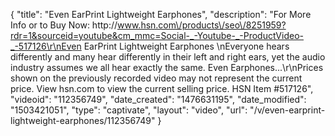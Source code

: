 {
    "title": "Even EarPrint Lightweight Earphones",
    "description": "For More Info or to Buy Now: http:\/\/www.hsn.com\/products\/seo\/8251959?rdr=1&sourceid=youtube&cm_mmc=Social-_-Youtube-_-ProductVideo-_-517126\r\nEven EarPrint Lightweight Earphones  \nEveryone hears differently and many hear differently in their left and right ears, yet the audio industry assumes we all hear exactly the same. Even Earphones...\r\nPrices shown on the previously recorded video may not represent the current price.  View hsn.com to view the current selling price. HSN Item #517126",
    "videoid": "112356749",
    "date_created": "1476631195",
    "date_modified": "1503421051",
    "type": "captivate",
    "layout": "video",
    "url": "\/v\/even-earprint-lightweight-earphones\/112356749"
}